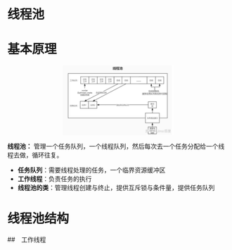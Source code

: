 # 线程池

# 基本原理

<p style="text-align:center;"><img src="./../../image/theory/threadPool.jpg" width="50%" align="middle" /></p>

**线程池：** 管理一个任务队列，一个线程队列，然后每次去一个任务分配给一个线程去做，循环往复。

- **任务队列**：需要线程处理的任务，一个临界资源缓冲区
- **工作线程**：负责任务的执行
- **线程池的类**：管理线程创建与终止，提供互斥锁与条件量，提供任务队列


# 线程池结构

##　工作线程




